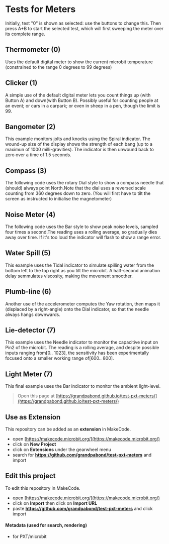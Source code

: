 # Tests for Meters
Initially, test "0" is shown as selected: use the buttons to change this.
Then press A+B to start the selected test, which will first sweeping the meter over its complete range.

## Thermometer (0)
   Uses the default digital meter to show the current microbit temperature
   (constrained to the range 0 degrees to 99 degrees)

## Clicker (1)
   A simple use of the default digital meter lets you count things up
   (with Button A) and down(with Button B).  Possibly useful for counting
   people at an event; or cars in a carpark; or even in sheep in a pen, 
   though the limit is 99.

## Bangometer (2)
  This example monitors jolts and knocks using the Spiral indicator.
  The wound-up size of the display shows the strength of each bang
  (up to a maximun of 1000 milli-gravities). The indicator is then 
  unwound back to zero over a time of 1.5 seconds.

## Compass (3)
  The following code uses the rotary Dial style to show a compass needle that
  (should) always point North.Note that the dial uses a reversed scale 
  counting from 360 degrees down to zero. (You will first have to tilt the screen 
  as instructed to initialise the magnetometer)

## Noise Meter (4)
  The following code uses the Bar style to show peak noise levels, sampled 
  four times a second.The reading uses a rolling average, so gradually dies away 
  over time. If it's too loud the indicator will flash to show a range error.

## Water Spill (5)
  This example uses the Tidal indicator to simulate spilling water from the 
  bottom left to the top right as you tilt the microbit. A half-second animation 
  delay semmulates viscosity, making the movement smoother.

## Plumb-line (6)
  Another use of the accelerometer computes the Yaw rotation, then maps it (displaced
  by a right-angle) onto the Dial indicator, so that the needle always hangs downwards.
  
## Lie-detector (7)
  This example uses the Needle indicator to monitor the capacitive input
  on Pin2 of the microbit. The reading is a rolling average, and despite 
  possible inputs ranging from[0.. 1023], the sensitivity has been 
  experimentally focused onto a smaller working range of[600.. 800].

## Light Meter (7)
  This final example uses the Bar indicator to monitor the ambient light-level.


> Open this page at [https://grandpabond.github.io/test-pxt-meters/](https://grandpabond.github.io/test-pxt-meters/)

## Use as Extension

This repository can be added as an **extension** in MakeCode.

* open [https://makecode.microbit.org/](https://makecode.microbit.org/)
* click on **New Project**
* click on **Extensions** under the gearwheel menu
* search for **https://github.com/grandpabond/test-pxt-meters** and import

## Edit this project

To edit this repository in MakeCode.

* open [https://makecode.microbit.org/](https://makecode.microbit.org/)
* click on **Import** then click on **Import URL**
* paste **https://github.com/grandpabond/test-pxt-meters** and click import

#### Metadata (used for search, rendering)

* for PXT/microbit
<script src="https://makecode.com/gh-pages-embed.js"></script><script>makeCodeRender("{{ site.makecode.home_url }}", "{{ site.github.owner_name }}/{{ site.github.repository_name }}");</script>
